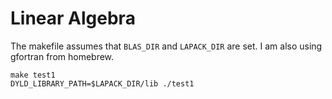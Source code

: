 # Linear Algebra

The makefile assumes that `BLAS_DIR` and `LAPACK_DIR` are set. I am also using gfortran from homebrew.

```shell
make test1
DYLD_LIBRARY_PATH=$LAPACK_DIR/lib ./test1
```
